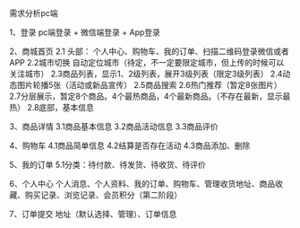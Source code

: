 需求分析pc端

  1、登录  pc端登录  +  微信端登录  + App登录   
  
  2、商城首页
      2.1 头部： 个人中心、购物车、我的订单、扫描二维码登录微信或者APP
      2.2城市切换  自动定位城市（待定，不一定要限定城市，但上传的时候可以关注城市）
      2.3商品列表，显示1、2级列表，展开3级列表（限定3级列表）
      2.4动态图片轮播5张（活动或新品宣传）
      2.5商品搜索
      2.6热门推荐（暂定8张图片）
      2.7分层展示，暂定8个商品。4个最热商品，4个最新商品。（不存在最新，显示最热）
      2.8底部，基本信息
      
  3、商品详情
      3.1商品基本信息
      3.2商品活动信息
      3.3商品评价
      
  4、购物车
      4.1商品简单信息
      4.2结算是否存在活动
      4.3商品添加、删除
  
  5、我的订单
      5.1分类：待付款、待发货、待收货、待评价
      
  6、个人中心
      个人消息、个人资料、我的订单、购物车、管理收货地址、商品收藏、购买记录、浏览记录、会员积分（第二阶段）

  7、订单提交
      地址（默认选择、管理）、订单信息
